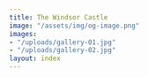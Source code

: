 ```yaml
---
title: The Windsor Castle
image: "/assets/img/og-image.png"
images:
- "/uploads/gallery-01.jpg"
- "/uploads/gallery-02.jpg"
layout: index
---
```


